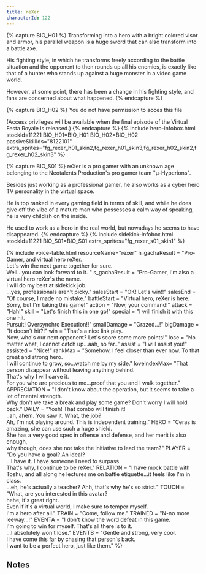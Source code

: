 ```yaml
---
title: reXer
characterId: 122
---
```


{% capture BIO_H01 %}
Transforming into a hero with a bright colored visor and armor, his parallel weapon is a huge sword that can also transform into a battle axe.

His fighting style, in which he transforms freely according to the battle situation and the opponent to then rounds up all his enemies, is exactly like that of a hunter who stands up against a huge monster in a video game world.

However, at some point, there has been a change in his fighting style, and fans are concerned about what happened.
{% endcapture %}

{% capture BIO_H02 %}
You do not have permission to acces this file

(Access privileges will be available when the final episode of the Virtual Festa Royale is released.)
{% endcapture %}
{% include hero-infobox.html stockId=11221 BIO_H01=BIO_H01 BIO_H02=BIO_H02 passiveSkillIds="8122101" extra_sprites="fg_rexer_h01_skin2,fg_rexer_h01_skin3,fg_rexer_h02_skin2,fg_rexer_h02_skin3" %}

{% capture BIO_S01 %}
reXer is a pro gamer with an unknown age belonging to the Neotalents Production's pro gamer team "μ-Hyperions".

Besides just working as a professional gamer, he also works as a cyber hero TV personality in the virtual space.

He is top ranked in every gaming field in terms of skill, and while he does give off the vibe of a mature man who possesses a calm way of speaking, he is very childish on the inside. 

He used to work as a hero in the real world, but nowadays he seems to have disappeared. 
{% endcapture %}
{% include sidekick-infobox.html stockId=11221 BIO_S01=BIO_S01 extra_sprites="fg_rexer_s01_skin1" %}

{% include voice-table.html resourceName="rexer"
h_gachaResult = "Pro-Gamer, and virtual hero reXer.<br>Let's win the next game together for sure.<br>Well…you can look forward to it. "
s_gachaResult = "Pro-Gamer, I'm also a virtual hero reXer's the name.<br>I will do my best at sidekick job.<br>…yes, professionals aren't picky."
salesStart = "OK! Let's win!!"
salesEnd = "Of course, I made no mistake."
battleStart = "Virtual hero, reXer is here.<br>Sorry, but I'm taking this game!"
action = "Now, your command!"
attack = "Hah!"
skill = "Let's finish this in one go!"
special = "I will finish it with this one hit.<br>Pursuit! Oversynchro Execution!!"
smallDamage = "Grazed…!"
bigDamage = "It doesn't hit?!"
win = "That's a nice link play.<br>Now, who's our next opponent? Let's score some more points!"
lose = "No matter what, I cannot catch up…aah, so far.."
assist = "I will assist you!"
assisted = "Nice!"
rankMax = "Somehow, I feel closer than ever now. To that great and strong hero.<br>I will continue to grow, so…watch me by my side."
loveIndexMax= "That person disappear without leaving anything behind.<br>That's why I will carve it.<br>For you who are precious to me…proof that you and I walk together."
APPRECIATION = "I don't know about the operation, but it seems to take a lot of mental strength.<br>Why don't we take a break and play some game? Don't worry I will hold back."
DAILY = "Yosh! That combo will finish it!<br>..ah, ahem. You saw it. What, the job?<br>Ah, I'm not playing around. This is independent training."
HERO = "Ceras is amazing, she can use such a huge shield.<br>She has a very good spec in offense and defense, and her merit is also enough,<br>why though, does she not take the initiative to lead the team?"
PLAYER = "Do you have a goal? An ideal?<br>…I have it. I have someone I need to surpass.<br>That's why, I continue to be reXer."
RELATION = "I have mock battle with Toshu, and all along he lectures me on battle etiquette…it feels like I'm in class.<br>…eh, he's actually a teacher? Ahh, that's why he's so strict."
TOUCH = "What, are you interested in this avatar?<br>hehe, it's great right.<br>Even if it's a virtual world, I make sure to temper myself.<br>I'm a hero after all."
TRAIN = "Come, follow me."
TRAINED = "N-no more leeway…!"
EVENTA = "I don't know the word defeat in this game.<br>I'm going to win for myself. That's all there is to it.<br>…I absolutely won't lose."
EVENTB = "Gentle and strong, very cool.<br>I have come this far by chasing that person's back.<br>I want to be a perfect hero, just like them."
%}

## Notes
